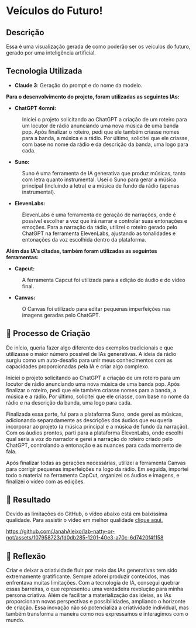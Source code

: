 # Veículos do Futuro! 

## Descrição
Essa é uma visualização gerada de como poderão ser os veículos do futuro, gerado por uma inteligência artificial.


## Tecnologia Utilizada

- **Claude 3**: Geração do prompt e do nome da modelo.


<p><strong>Para o desenvolvimento do projeto, foram utilizadas as seguintes IAs:</strong></p>

<ul>
    <li><strong>ChatGPT 4omni:</strong>
        <p style="margin-left: 20px;">Iniciei o projeto solicitando ao ChatGPT a criação de um roteiro para um locutor de rádio anunciando uma nova música de uma banda pop. Após finalizar o roteiro, pedi que ele também criasse nomes para a banda, a música e a rádio. Por último, solicitei que ele criasse, com base no nome da rádio e da descrição da banda, uma logo para cada.</p>
    </li>
    <li><strong>Suno:</strong>
        <p style="margin-left: 20px;">Suno é uma ferramenta de IA generativa que produz músicas, tanto com letra quanto instrumental. Usei o Suno para gerar a música principal (incluindo a letra) e a música de fundo da rádio (apenas instrumental).</p>
    </li>
    <li><strong>ElevenLabs:</strong>
        <p style="margin-left: 20px;">ElevenLabs é uma ferramenta de geração de narrações, onde é possível escolher a voz que irá narrar e controlar suas entonações e emoções. Para a narração da rádio, utilizei o roteiro gerado pelo ChatGPT na ferramenta ElevenLabs, ajustando as tonalidades e entonações da voz escolhida dentro da plataforma.</p>
    </li>
</ul>
<p><strong>Além das IA's citadas, também foram utilizadas as seguintes ferramentas:</strong></p>

<ul>
    <li><strong>Capcut:</strong>
        <p style="margin-left: 20px;">
            A ferramenta Capcut foi utilizada para a edição do áudio e do vídeo final.
        </p>
    </li>
    <li><strong>Canvas:</strong>
        <p style="margin-left: 20px;">
            O Canvas foi utilizado para editar pequenas imperfeições nas imagens geradas pelo ChatGPT.
        </p>
    </li>
</ul>

## 🧐 Processo de Criação
De início, queria fazer algo diferente dos exemplos tradicionais e que utilizasse o maior número possível de IAs generativas. A ideia da rádio surgiu como um auto-desafio para unir meus conhecimentos com as capacidades proporcionadas pela IA e criar algo complexo.

Iniciei o projeto solicitando ao ChatGPT a criação de um roteiro para um locutor de rádio anunciando uma nova música de uma banda pop. Após finalizar o roteiro, pedi que ele também criasse nomes para a banda, a música e a rádio. Por último, solicitei que ele criasse, com base no nome da rádio e na descrição da banda, uma logo para cada.

Finalizada essa parte, fui para a plataforma Suno, onde gerei as músicas, adicionando separadamente as descrições dos áudios que eu queria incorporar ao projeto (a música principal e a música de fundo da narração). Com os áudios prontos, parti para a plataforma ElevenLabs, onde escolhi qual seria a voz do narrador e gerei a narração do roteiro criado pelo ChatGPT, controlando a entonação e as nuances para cada momento de fala.

Após finalizar todas as gerações necessárias, utilizei a ferramenta Canvas para corrigir pequenas imperfeições na logo da rádio. Em seguida, importei todo o material na ferramenta CapCut, organizei os áudios e imagens, e finalizei o vídeo com as edições.

## 🚀 Resultado
Devido as limitações do GitHub, o vídeo abaixo está em baixíssima qualidade. Para assistir o vídeo em melhor qualidade [clique aqui.](https://www.youtube.com/watch?v=zfMgg_ozHO4)

https://github.com/JanahAleixo/lab-natty-or-not/assets/107958723/fd0db285-1201-40e3-a70c-6d7420f4f158

## 💭 Reflexão
Criar e deixar a criatividade fluir por meio das IAs generativas tem sido extremamente gratificante. Sempre adorei produzir conteúdos, mas enfrentava muitas limitações. Com a tecnologia de IA, consegui quebrar essas barreiras, o que representou uma verdadeira revolução para minha persona criativa. Além de facilitar a materialização das ideias, as IAs proporcionam novas perspectivas e possibilidades, ampliando o horizonte de criação. Essa inovação não só potencializa a criatividade individual, mas também transforma a maneira como nos expressamos e interagimos com o mundo.

